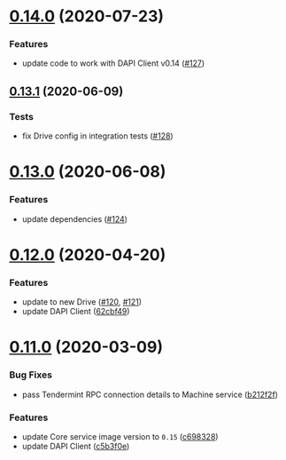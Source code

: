 # [0.14.0](https://github.com/dashevo/js-dp-services-ctl/compare/v0.13.1...v0.14.0) (2020-07-23)


### Features

* update code to work with DAPI Client v0.14 ([#127](https://github.com/dashevo/js-dp-services-ctl/issues/127))



## [0.13.1](https://github.com/dashevo/js-dp-services-ctl/compare/v0.13.0...v0.13.1) (2020-06-09)


### Tests

* fix Drive config in integration tests ([#128](https://github.com/dashevo/js-dp-services-ctl/pull/128))



# [0.13.0](https://github.com/dashevo/js-dp-services-ctl/compare/v0.13.0-dev.1...v0.13.0) (2020-06-08)


### Features

* update dependencies ([#124](https://github.com/dashevo/js-dp-services-ctl/pull/124))



# [0.12.0](https://github.com/dashevo/js-dp-services-ctl/compare/v0.11.0...v0.12.0) (2020-04-20)


### Features

* update to new Drive ([#120](https://github.com/dashevo/js-dp-services-ctl/issues/120), [#121](https://github.com/dashevo/js-dp-services-ctl/issues/121))
* update DAPI Client ([62cbf49](https://github.com/dashevo/js-dp-services-ctl/commit/62cbf49f74bb621328a6970d6c71891662c7147d))


# [0.11.0](https://github.com/dashevo/js-dp-services-ctl/compare/v0.10.0...v0.11.0) (2020-03-09)


### Bug Fixes

* pass Tendermint RPC connection details to Machine service ([b212f2f](https://github.com/dashevo/js-dp-services-ctl/commit/b212f2f5a493234fcb04ea6204a80aff25692365))


### Features

* update Core service image version to `0.15` ([c698328](https://github.com/dashevo/js-dp-services-ctl/commit/c698328af92d22b5406746c9482c3d598febb3d6))
* update DAPI Client ([c5b3f0e](https://github.com/dashevo/js-dp-services-ctl/commit/c5b3f0eb2339272c8ed29fdec64ee4715e270f6f))
